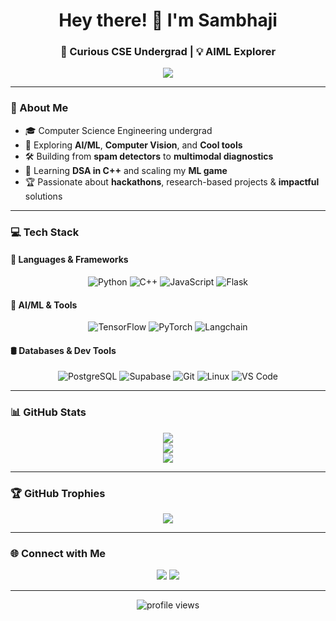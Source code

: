 <h1 align="center">Hey there! 👋 I'm Sambhaji</h1>
<h3 align="center">🚀 Curious CSE Undergrad | 💡 AIML Explorer </h3>

<p align="center">
  <img src="https://readme-typing-svg.herokuapp.com?font=Fira+Code&size=21&duration=3000&pause=1000&center=true&vCenter=true&width=440&lines=Always+learning+%26+building.;❤️Hackathons;AIML+%7C+CV+%7C+Backend+Ninja."/>
</p>

---

### 🧠 About Me

- 🎓 Computer Science Engineering undergrad
- 🤖 Exploring **AI/ML**, **Computer Vision**, and **Cool tools**
- 🛠️ Building from **spam detectors** to **multimodal diagnostics**
- 🌱 Learning **DSA in C++** and scaling my **ML game**
- 🏆 Passionate about **hackathons**, research-based projects & **impactful** solutions

---

### 💻 Tech Stack

#### 🚀 Languages & Frameworks
<div align="center">

![Python](https://img.shields.io/badge/Python-3776AB?style=for-the-badge&logo=python&logoColor=white)
![C++](https://img.shields.io/badge/C++-00599C?style=for-the-badge&logo=cplusplus&logoColor=white)
![JavaScript](https://img.shields.io/badge/JavaScript-F7DF1E?style=for-the-badge&logo=javascript&logoColor=black)
![Flask](https://img.shields.io/badge/Flask-000000?style=for-the-badge&logo=flask&logoColor=white)

</div>

#### 🧠 AI/ML & Tools
<div align="center">

![TensorFlow](https://img.shields.io/badge/TensorFlow-FF6F00?style=for-the-badge&logo=tensorflow&logoColor=white)
![PyTorch](https://img.shields.io/badge/PyTorch-EE4C2C?style=for-the-badge&logo=pytorch&logoColor=white)
![Langchain](https://img.shields.io/badge/Langchain-000000?style=for-the-badge)

</div>

#### 🛢️ Databases & Dev Tools
<div align="center">

![PostgreSQL](https://img.shields.io/badge/PostgreSQL-336791?style=for-the-badge&logo=postgresql&logoColor=white)
![Supabase](https://img.shields.io/badge/Supabase-3ECF8E?style=for-the-badge&logo=supabase&logoColor=white)
![Git](https://img.shields.io/badge/Git-F05032?style=for-the-badge&logo=git&logoColor=white)
![Linux](https://img.shields.io/badge/Linux-FCC624?style=for-the-badge&logo=linux&logoColor=black)
![VS Code](https://img.shields.io/badge/VS%20Code-007ACC?style=for-the-badge&logo=visual-studio-code&logoColor=white)

</div>

---

### 📊 GitHub Stats

<div align="center">

<a href="https://github.com/Sambhaji-Patil">
  <img src="https://streak-stats.demolab.com?user=Sambhaji-Patil&theme=tokyonight&hide_border=true&date_format=M%20j%5B%2C%20Y%5D"/>
</a>
<br/>
<a href="https://github.com/Sambhaji-Patil">
  <img src="https://github-readme-stats.vercel.app/api?username=Sambhaji-Patil&show_icons=true&theme=radical&hide_border=true"/>
</a>
<br/>
<a href="https://github.com/Sambhaji-Patil">
  <img src="https://github-readme-stats.vercel.app/api/top-langs/?username=Sambhaji-Patil&layout=compact&theme=radical&hide_border=true"/>
</a>

</div>

---

### 🏆 GitHub Trophies

<p align="center">
  <img src="https://github-profile-trophy.vercel.app/?username=Sambhaji-Patil&theme=radical&no-frame=true&row=1&margin-w=10&margin-h=10" />
</p>

---

### 🌐 Connect with Me

<p align="center">
  <a href="mailto:sampat20th@gmail.com"><img src="https://img.shields.io/badge/Gmail-D14836?style=for-the-badge&logo=gmail&logoColor=white"></a>
  <a href="https://www.linkedin.com/in/sambhaji-patil05/"><img src="https://img.shields.io/badge/LinkedIn-0077B5?style=for-the-badge&logo=linkedin&logoColor=white"></a>
</p>

---

<p align="center">
  <img src="https://komarev.com/ghpvc/?username=Sambhaji-Patil&label=Profile%20views&color=0e75b6&style=flat" alt="profile views"/>
</p>
